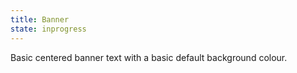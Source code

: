 ```yaml
---
title: Banner
state: inprogress
---
```

Basic centered banner text with a basic default background colour.